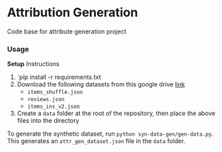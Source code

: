 # Attribution Generation

Code base for attribute generation project

### Usage
**Setup** Instructions
1. `pip install -r requirements.txt
2. Download the following datasets from this google drive [link](https://drive.google.com/drive/u/2/folders/1iIqUIfSOl1UW0M9PeDaQlRW6zn_Jx194)
    * `items_shuffle.json`
    * `reviews.json`
    * `items_ins_v2.json`
3. Create a `data` folder at the root of the repository, then place the above files into the directory

To generate the synthetic dataset, run `python syn-data-gen/gen-data.py`. This generates an `attr_gen_dataset.json` file in the `data` folder.